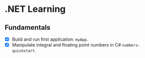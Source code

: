 # .NET Learning

## Fundamentals
- [x] Build and run first application: `myApp`.
- [x] Manipulate integral and floating point numbers in C# `numbers-quickstart`.
